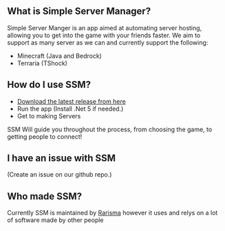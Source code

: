 ## What is Simple Server Manager?
Simple Server Manger is an app aimed at automating server hosting, allowing you to get into the game with your friends faster.
We aim to support as many server as we can and currently support the following:
  - Minecraft (Java and Bedrock)
  - Terraria (TShock)

## How do I use SSM?
  - [Download the latest release from here](https://github.com/Rarisma/Simple-Server-Manager/releases)
  - Run the app (Install .Net 5 if needed.)
  - Get to making Servers
  
  SSM Will guide you throughout the process, from choosing the game, to getting people to connect!
 
## I have an issue with SSM
(Create an issue on our github repo.)

## Who made SSM?
Currently SSM is maintained by [Rarisma](https://github.com/Rarisma) however it uses and relys on a lot of software made by other people
